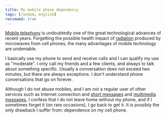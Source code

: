 ```yaml
---
title: My mobile phone dependency
tags: [random, english]
reviewed: true
---
```

[Mobile telephony](http://en.wikipedia.org/wiki/Mobile_telephony) is undoubtedly one of the great technological advances of recent years. Forgetting the possible health impact of [radiation](http://en.wikipedia.org/wiki/Mobile_phone_radiation_and_health) produced by microwaves from cell phones, the many advantages of mobile technology are undeniable.  
  
I basically use my phone to send and receive calls and I can qualify my use as "moderate". I only call my friends and a few clients, and always to talk about something specific. Usually a conversation does not exceed two minutes, but there are always exceptions. I don't understand phone conversations that go on forever.  
  
Although I do not abuse mobiles, and I am not a regular user of other services such as Internet connection and [short messages](http://en.wikipedia.org/wiki/Short_message_service) and [multimedia messages](http://en.wikipedia.org/wiki/Multimedia_Messaging_System), I confess that I do not leave home without my phone, and if I sometimes forget it (on rare occasions), I go back to get it. It is possibly the only drawback I suffer from: dependence on my cell phone.

